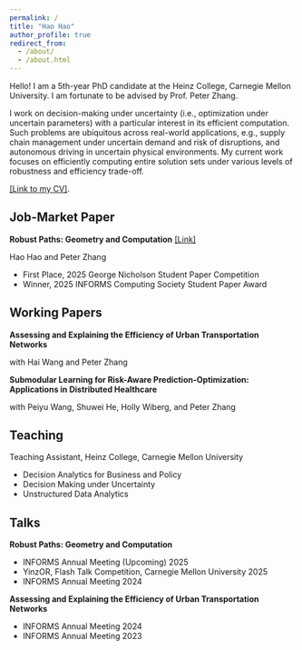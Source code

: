 ```yaml
---
permalink: /
title: "Hao Hao"
author_profile: true
redirect_from: 
  - /about/
  - /about.html
---
```


Hello! I am a 5th-year PhD candidate at the Heinz College, Carnegie Mellon University. I am fortunate to be advised by Prof. Peter Zhang. 

I work on decision-making under uncertainty (i.e., optimization under uncertain parameters) with a particular interest in its efficient computation. Such problems are ubiquitous across real-world applications, e.g., supply chain management under uncertain demand and risk of disruptions, and autonomous driving in uncertain physical environments. My current work focuses on efficiently computing entire solution sets under various levels of robustness and efficiency trade-off.

[[Link to my CV]](https://haohaocmu.github.io/files/CV_HaoHao.pdf).


## Job-Market Paper

**Robust Paths: Geometry and Computation** [[Link]](https://arxiv.org/pdf/2508.20039)

Hao Hao and Peter Zhang
- First Place, 2025 George Nicholson Student Paper Competition
- Winner, 2025 INFORMS Computing Society Student Paper Award

## Working Papers

**Assessing and Explaining the Efficiency of Urban Transportation Networks**

with Hai Wang and Peter Zhang

**Submodular Learning for Risk-Aware Prediction-Optimization: Applications in Distributed Healthcare**

with Peiyu Wang, Shuwei He, Holly Wiberg, and Peter Zhang


## Teaching
Teaching Assistant, Heinz College, Carnegie Mellon University 
- Decision Analytics for Business and Policy
- Decision Making under Uncertainty
- Unstructured Data Analytics

## Talks

**Robust Paths: Geometry and Computation**
 - INFORMS Annual Meeting (Upcoming) 2025
 - YinzOR, Flash Talk Competition, Carnegie Mellon University 2025
 - INFORMS Annual Meeting 2024
 
**Assessing and Explaining the Efficiency of Urban Transportation Networks**
- INFORMS Annual Meeting 2024 
- INFORMS Annual Meeting 2023





